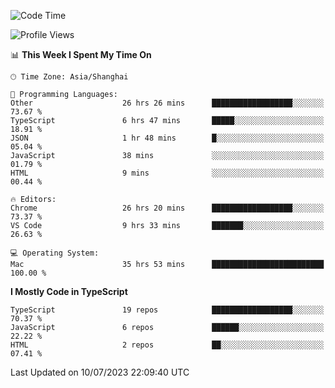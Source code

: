 <!--START_SECTION:waka-->
![Code Time](http://img.shields.io/badge/Code%20Time-4%2C772%20hrs%205%20mins-blue)

![Profile Views](http://img.shields.io/badge/Profile%20Views-0-blue)

📊 **This Week I Spent My Time On** 

```text
🕑︎ Time Zone: Asia/Shanghai

💬 Programming Languages: 
Other                    26 hrs 26 mins      ██████████████████░░░░░░░   73.67 % 
TypeScript               6 hrs 47 mins       █████░░░░░░░░░░░░░░░░░░░░   18.91 % 
JSON                     1 hr 48 mins        █░░░░░░░░░░░░░░░░░░░░░░░░   05.04 % 
JavaScript               38 mins             ░░░░░░░░░░░░░░░░░░░░░░░░░   01.79 % 
HTML                     9 mins              ░░░░░░░░░░░░░░░░░░░░░░░░░   00.44 % 

🔥 Editors: 
Chrome                   26 hrs 20 mins      ██████████████████░░░░░░░   73.37 % 
VS Code                  9 hrs 33 mins       ███████░░░░░░░░░░░░░░░░░░   26.63 % 

💻 Operating System: 
Mac                      35 hrs 53 mins      █████████████████████████   100.00 % 
```

**I Mostly Code in TypeScript** 

```text
TypeScript               19 repos            ██████████████████░░░░░░░   70.37 % 
JavaScript               6 repos             ██████░░░░░░░░░░░░░░░░░░░   22.22 % 
HTML                     2 repos             ██░░░░░░░░░░░░░░░░░░░░░░░   07.41 % 
```




 Last Updated on 10/07/2023 22:09:40 UTC
<!--END_SECTION:waka-->
